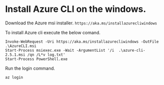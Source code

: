 # Install Azure CLI on the windows.

Download the Azure msi installer.
    ``` https://aka.ms/installazurecliwindows ```
    
To install Azure cli execute the below comand.

```
Invoke-WebRequest -Uri https://aka.ms/installazurecliwindows -OutFile .\AzureCLI.msi 
Start-Process msiexec.exe -Wait -ArgumentList '/i  .\azure-cli-2.5.1.msi /qn /L*v log.txt'
Start-Process PowerShell.exe
```
Run the login command.

```
az login
```
